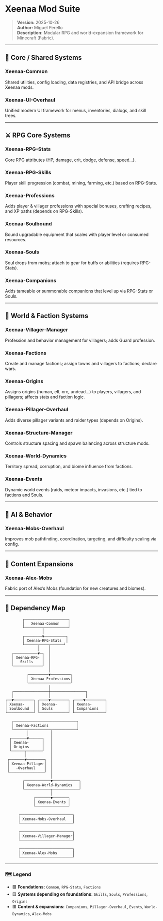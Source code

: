 # Xeenaa Mod Suite

> **Version:** 2025-10-26  
> **Author:** Miguel Perello  
> **Description:** Modular RPG and world-expansion framework for Minecraft (Fabric).

---

## 🧠 Core / Shared Systems

### Xeenaa-Common
Shared utilities, config loading, data registries, and API bridge across Xeenaa mods.

### Xeenaa-UI-Overhaul
Unified modern UI framework for menus, inventories, dialogs, and skill trees.

---

## ⚔️ RPG Core Systems

### Xeenaa-RPG-Stats
Core RPG attributes (HP, damage, crit, dodge, defense, speed...).

### Xeenaa-RPG-Skills
Player skill progression (combat, mining, farming, etc.) based on RPG-Stats.

### Xeenaa-Professions
Adds player & villager professions with special bonuses, crafting recipes, and XP paths (depends on RPG-Skills).

### Xeenaa-Soulbound
Bound upgradable equipment that scales with player level or consumed resources.

### Xeenaa-Souls
Soul drops from mobs; attach to gear for buffs or abilities (requires RPG-Stats).

### Xeenaa-Companions
Adds tameable or summonable companions that level up via RPG-Stats or Souls.

---

## 🧱 World & Faction Systems

### Xeenaa-Villager-Manager
Profession and behavior management for villagers; adds Guard profession.

### Xeenaa-Factions
Create and manage factions; assign towns and villagers to factions; declare wars.

### Xeenaa-Origins
Assigns origins (human, elf, orc, undead...) to players, villagers, and pillagers; affects stats and faction logic.

### Xeenaa-Pillager-Overhaul
Adds diverse pillager variants and raider types (depends on Origins).

### Xeenaa-Structure-Manager
Controls structure spacing and spawn balancing across structure mods.

### Xeenaa-World-Dynamics
Territory spread, corruption, and biome influence from factions.

### Xeenaa-Events
Dynamic world events (raids, meteor impacts, invasions, etc.) tied to factions and Souls.

---

## 🧠 AI & Behavior

### Xeenaa-Mobs-Overhaul
Improves mob pathfinding, coordination, targeting, and difficulty scaling via config.

---

## 🐾 Content Expansions

### Xeenaa-Alex-Mobs
Fabric port of Alex’s Mobs (foundation for new creatures and biomes).

---

## 🧩 Dependency Map

```text
        ┌────────────────────┐
        │   Xeenaa-Common    │
        └────────┬───────────┘
                 │
        ┌────────▼──────────┐
        │ Xeenaa-RPG-Stats  │
        └──────┬────┬──────┘
               │    │
   ┌───────────▼─┐  │
   │ Xeenaa-RPG- │  │
   │   Skills    │  │
   └─────────────┘  │
                    │
          ┌─────────▼─────────┐
          │ Xeenaa-Professions│
          └───────────────────┘
                    │
   ┌────────────────┼────────────────┐
   │                │                │
┌──▼─────────┐ ┌────▼────────┐ ┌────▼─────────┐
│ Xeenaa-    │ │ Xeenaa-     │ │ Xeenaa-      │
│ Soulbound  │ │ Souls       │ │ Companions   │
└────────────┘ └─────────────┘ └──────────────┘

   ┌─────────────────────────────┐
   │ Xeenaa-Factions             │
   └──────┬──────────┬───────────┘
          │          │
  ┌───────▼──────┐   │
  │ Xeenaa-      │   │
  │ Origins      │   │
  └──────┬───────┘   │
         │           │
 ┌───────▼────────┐  │
 │ Xeenaa-Pillager│  │
 │   -Overhaul    │  │
 └────────────────┘  │
                     │
        ┌────────────▼────────────┐
        │ Xeenaa-World-Dynamics   │
        └────────────┬────────────┘
                     │
             ┌───────▼───────┐
             │ Xeenaa-Events │
             └───────────────┘

      ┌────────────────────────┐
      │ Xeenaa-Mobs-Overhaul   │
      └────────────────────────┘

      ┌────────────────────────┐
      │ Xeenaa-Villager-Manager│
      └────────────────────────┘

      ┌────────────────────────┐
      │ Xeenaa-Alex-Mobs       │
      └────────────────────────┘
```

---

### 🗺️ Legend

- 🟩 **Foundations:** `Common`, `RPG-Stats`, `Factions`
- 🟨 **Systems depending on foundations:** `Skills`, `Souls`, `Professions`, `Origins`
- 🟥 **Content & expansions:** `Companions`, `Pillager-Overhaul`, `Events`, `World-Dynamics`, `Alex-Mobs`
